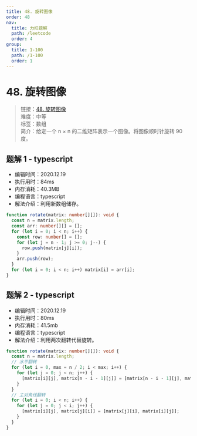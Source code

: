 ```yaml
---
title: 48. 旋转图像
order: 48
nav:
  title: 力扣题解
  path: /leetcode
  order: 4
group:
  title: 1-100
  path: /1-100
  order: 1
---
```


# 48. 旋转图像

> 链接：[48. 旋转图像](https://leetcode-cn.com/problems/rotate-image/)  
> 难度：中等  
> 标签：数组  
> 简介：给定一个 n × n 的二维矩阵表示一个图像。将图像顺时针旋转 90 度。

## 题解 1 - typescript

- 编辑时间：2020.12.19
- 执行用时：84ms
- 内存消耗：40.3MB
- 编程语言：typescript
- 解法介绍：利用新数组储存。

```typescript
function rotate(matrix: number[][]): void {
  const n = matrix.length;
  const arr: number[][] = [];
  for (let i = 0; i < n; i++) {
    const row: number[] = [];
    for (let j = n - 1; j >= 0; j--) {
      row.push(matrix[j][i]);
    }
    arr.push(row);
  }
  for (let i = 0; i < n; i++) matrix[i] = arr[i];
}
```

## 题解 2 - typescript

- 编辑时间：2020.12.19
- 执行用时：80ms
- 内存消耗：41.5mb
- 编程语言：typescript
- 解法介绍：利用两次翻转代替旋转。

```typescript
function rotate(matrix: number[][]): void {
  const n = matrix.length;
  // 水平翻转
  for (let i = 0, max = n / 2; i < max; i++) {
    for (let j = 0; j < n; j++) {
      [matrix[i][j], matrix[n - i - 1][j]] = [matrix[n - i - 1][j], matrix[i][j]];
    }
  }
  // 主对角线翻转
  for (let i = 0; i < n; i++) {
    for (let j = 0; j < i; j++) {
      [matrix[i][j], matrix[j][i]] = [matrix[j][i], matrix[i][j]];
    }
  }
}
```
